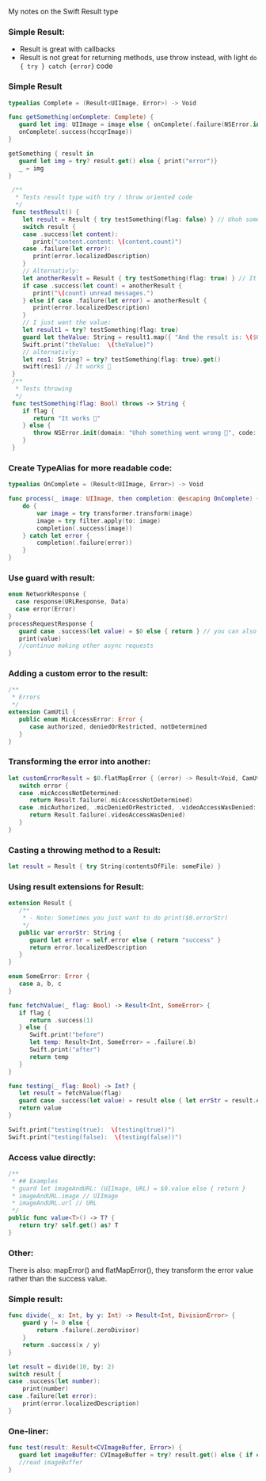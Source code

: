 My notes on the Swift Result type<!--more-->

### Simple Result:
- Result is great with callbacks
- Result is not great for returning methods, use throw instead, with light `do { try } catch {error}` code


### Simple Result
```swift
typealias Complete = (Result<UIImage, Error>) -> Void

func getSomething(onComplete: Complete) {
   guard let img: UIImage = image else { onComplete(.failure(NSError.init(domain: "err", code: 0))); return }
   onComplete(.success(hccqrImage))
}

getSomething { result in
   guard let img = try? result.get() else { print("error")}
   _ = img
}
```

```swift
 /**
  * Tests result type with try / throw oriented code
  */
 func testResult() {
    let result = Result { try testSomething(flag: false) } // Uhoh something went wrong
    switch result {
    case .success(let content):
       print("content.content: \(content.count)")
    case .failure(let error):
       print(error.localizedDescription)
    }
    // Alternativly:
    let anotherResult = Result { try testSomething(flag: true) } // It works 🎉
    if case .success(let count) = anotherResult {
       print("\(count) unread messages.")
    } else if case .failure(let error) = anotherResult {
       print(error.localizedDescription)
    }
    // I just want the value:
    let result1 = try? testSomething(flag: true)
    guard let theValue: String = result1.map({ "And the result is: \($0)" }) else { Swift.print("err"); return }
    Swift.print("theValue:  \(theValue)")
    // alternativly:
    let res1: String? = try? testSomething(flag: true).get()
    swift(res1) // It works 🎉
 }
 /**
  * Tests throwing
  */
 func testSomething(flag: Bool) throws -> String {
    if flag {
       return "It works 🎉"
    } else {
       throw NSError.init(domain: "Uhoh something went wrong 🚫", code: 0)
    }
 }
```

### Create TypeAlias for more readable code:

```swift
typealias OnComplete = (Result<UIImage, Error>) -> Void

func process(_ image: UIImage, then completion: @escaping OnComplete) {
    do {
        var image = try transformer.transform(image)
        image = try filter.apply(to: image)
        completion(.success(image))
    } catch let error {
        completion(.failure(error))
    }
}
```

### Use guard with result:

```swift
enum NetworkResponse {
  case response(URLResponse, Data)
  case error(Error)
}
processRequestResponse {
   guard case .success(let value) = $0 else { return } // you can also do the same for .failure
   print(value)
   //continue making other async requests
}
```

### Adding a custom error to the result:

```swift
/**
 * Errors
 */
extension CamUtil {
   public enum MicAccessError: Error {
      case authorized, deniedOrRestricted, notDetermined
   }
}
```

### Transforming the error into another:

```swift
let customErrorResult = $0.flatMapError { (error) -> Result<Void, CamUtil.MicAndVideoAccessError> in
   switch error {
   case .micAccessNotDetermined:
      return Result.failure(.micAccessNotDetermined)
   case .micAuthorized, .micDeniedOrRestricted, .videoAccessWasDenied:
      return Result.failure(.videoAccessWasDenied)
   }
}
```

### Casting a throwing method to a Result:
```swift
let result = Result { try String(contentsOfFile: someFile) }
```

### Using result extensions for Result:
```swift
extension Result {
   /**
    * - Note: Sometimes you just want to do print($0.errorStr)
    */
   public var errorStr: String {
      guard let error = self.error else { return "success" }
      return error.localizedDescription
   }
}

enum SomeError: Error {
   case a, b, c
}

func fetchValue(_ flag: Bool) -> Result<Int, SomeError> {
   if flag {
      return .success(1)
   } else {
      Swift.print("before")
      let temp: Result<Int, SomeError> = .failure(.b)
      Swift.print("after")
      return temp
   }
}

func testing(_ flag: Bool) -> Int? {
   let result = fetchValue(flag)
   guard case .success(let value) = result else { let errStr = result.error; Swift.print("errStr:  \(errStr)"); return nil }
   return value
}

Swift.print("testing(true):  \(testing(true))")
Swift.print("testing(false):  \(testing(false))")
```


### Access value directly:

```swift
/**
 * ## Examples
 * guard let imageAndURL: (UIImage, URL) = $0.value else { return }
 * imageAndURL.image // UIImage
 * imageAndURL.url // URL
 */
public func value<T>() -> T? {
   return try? self.get() as? T
}
```
### Other:

There is also: mapError() and flatMapError(), they transform the error value rather than the success value.


### Simple result:


```swift
func divide(_ x: Int, by y: Int) -> Result<Int, DivisionError> {
    guard y != 0 else {
        return .failure(.zeroDivisor)
    }
    return .success(x / y)
}

let result = divide(10, by: 2)
switch result {
case .success(let number):
    print(number)
case .failure(let error):
    print(error.localizedDescription)
}
```


### One-liner:

```swift
func test(result: Result<CVImageBuffer, Error>) {
   guard let imageBuffer: CVImageBuffer = try? result.get() else { if case .failure(let error) = result { Swift.print("error:  \(error)") }; return }
   //read imageBuffer
}
```
